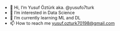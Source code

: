 - 👋 Hi, I’m Yusuf Öztürk aka. @yusufo7turk
- 👀 I’m interested in Data Science
- 🌱 I’m currently learning ML and DL 
- 📫 How to reach me yusuf.ozturk70198@gmail.com
